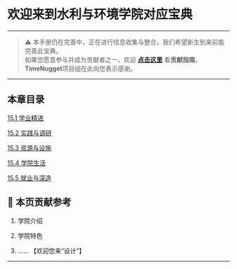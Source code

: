 # 欢迎来到水利与环境学院对应宝典

---

> ⚠️ 本手册仍在完善中，正在进行信息收集与整合，我们希望新生到来前能完善此宝典。  
> 如果您愿意参与并成为贡献者之一，欢迎 **[点击这里](/CONTRIBUTING)** 看**贡献指南**。  
> **TimeNugget**项目组在此向您表示感谢。  

---

## 本章目录

[15.1 学业精进](/SurvivalManual/ujn/Second/15/15.1)

[15.2 实践与调研](/SurvivalManual/ujn/Second/15/15.2)

[15.3 资源与设施](/SurvivalManual/ujn/Second/15/15.3)

[15.4 学院生活](/SurvivalManual/ujn/Second/15/15.4)

[15.5 就业与深造](/SurvivalManual/ujn/Second/15/15.5)

## 📌 本页贡献参考

1. 学院介绍  

2. 学院特色  

3. ……  【欢迎您来“设计”】

---
